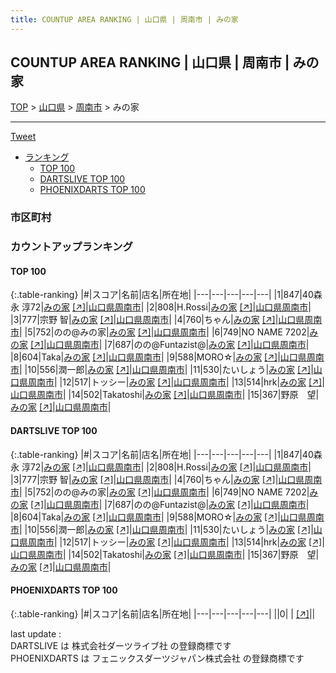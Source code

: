 ```yaml
---
title: COUNTUP AREA RANKING | 山口県 | 周南市 | みの家
---
```

## COUNTUP AREA RANKING | 山口県 | 周南市 | みの家

[TOP](/darts/rank/) > [山口県](/darts/rank/山口県/) > [周南市](/darts/rank/山口県/周南市/) > みの家

___

<a href="https://twitter.com/share?ref_src=twsrc%5Etfw" data-text="COUNTUP AREA RANKING | 山口県周南市みの家" class="twitter-share-button" data-hashtags="DARTSLIVE,PHOENIXDARTS,darts,ダーツ" data-show-count="false">Tweet</a>

* [ランキング](#カウントアップランキング)
    * [TOP 100](#top-100)
    * [DARTSLIVE TOP 100](#dartslive-top-100)
    * [PHOENIXDARTS TOP 100](#phoenixdarts-top-100)

### 市区町村

<ul>

</ul>

### カウントアップランキング

#### TOP 100



{:.table-ranking}
|#|スコア|名前|店名|所在地|
|---|---|---|---|---|
|1|847|<span class="rank-name-dl">40森永 淳72</span>|<a href="/darts/rank/shops/84a3126a0c1a09125f9f3321c1147265.html">みの家</a> <a href="https://search.dartslive.com/jp/shop/84a3126a0c1a09125f9f3321c1147265">[↗]</a>|<a href="/darts/rank/山口県/周南市">山口県周南市</a>|
|2|808|<span class="rank-name-dl">H.Rossi</span>|<a href="/darts/rank/shops/84a3126a0c1a09125f9f3321c1147265.html">みの家</a> <a href="https://search.dartslive.com/jp/shop/84a3126a0c1a09125f9f3321c1147265">[↗]</a>|<a href="/darts/rank/山口県/周南市">山口県周南市</a>|
|3|777|<span class="rank-name-dl">宗野 智</span>|<a href="/darts/rank/shops/84a3126a0c1a09125f9f3321c1147265.html">みの家</a> <a href="https://search.dartslive.com/jp/shop/84a3126a0c1a09125f9f3321c1147265">[↗]</a>|<a href="/darts/rank/山口県/周南市">山口県周南市</a>|
|4|760|<span class="rank-name-dl">ちゃん</span>|<a href="/darts/rank/shops/84a3126a0c1a09125f9f3321c1147265.html">みの家</a> <a href="https://search.dartslive.com/jp/shop/84a3126a0c1a09125f9f3321c1147265">[↗]</a>|<a href="/darts/rank/山口県/周南市">山口県周南市</a>|
|5|752|<span class="rank-name-dl">のの@みの家</span>|<a href="/darts/rank/shops/84a3126a0c1a09125f9f3321c1147265.html">みの家</a> <a href="https://search.dartslive.com/jp/shop/84a3126a0c1a09125f9f3321c1147265">[↗]</a>|<a href="/darts/rank/山口県/周南市">山口県周南市</a>|
|6|749|<span class="rank-name-dl">NO NAME 7202</span>|<a href="/darts/rank/shops/84a3126a0c1a09125f9f3321c1147265.html">みの家</a> <a href="https://search.dartslive.com/jp/shop/84a3126a0c1a09125f9f3321c1147265">[↗]</a>|<a href="/darts/rank/山口県/周南市">山口県周南市</a>|
|7|687|<span class="rank-name-dl">のの@Funtazist@</span>|<a href="/darts/rank/shops/84a3126a0c1a09125f9f3321c1147265.html">みの家</a> <a href="https://search.dartslive.com/jp/shop/84a3126a0c1a09125f9f3321c1147265">[↗]</a>|<a href="/darts/rank/山口県/周南市">山口県周南市</a>|
|8|604|<span class="rank-name-dl">Taka</span>|<a href="/darts/rank/shops/84a3126a0c1a09125f9f3321c1147265.html">みの家</a> <a href="https://search.dartslive.com/jp/shop/84a3126a0c1a09125f9f3321c1147265">[↗]</a>|<a href="/darts/rank/山口県/周南市">山口県周南市</a>|
|9|588|<span class="rank-name-dl">MORO☆</span>|<a href="/darts/rank/shops/84a3126a0c1a09125f9f3321c1147265.html">みの家</a> <a href="https://search.dartslive.com/jp/shop/84a3126a0c1a09125f9f3321c1147265">[↗]</a>|<a href="/darts/rank/山口県/周南市">山口県周南市</a>|
|10|556|<span class="rank-name-dl">潤一郎</span>|<a href="/darts/rank/shops/84a3126a0c1a09125f9f3321c1147265.html">みの家</a> <a href="https://search.dartslive.com/jp/shop/84a3126a0c1a09125f9f3321c1147265">[↗]</a>|<a href="/darts/rank/山口県/周南市">山口県周南市</a>|
|11|530|<span class="rank-name-dl">たいしょう</span>|<a href="/darts/rank/shops/84a3126a0c1a09125f9f3321c1147265.html">みの家</a> <a href="https://search.dartslive.com/jp/shop/84a3126a0c1a09125f9f3321c1147265">[↗]</a>|<a href="/darts/rank/山口県/周南市">山口県周南市</a>|
|12|517|<span class="rank-name-dl">トッシー</span>|<a href="/darts/rank/shops/84a3126a0c1a09125f9f3321c1147265.html">みの家</a> <a href="https://search.dartslive.com/jp/shop/84a3126a0c1a09125f9f3321c1147265">[↗]</a>|<a href="/darts/rank/山口県/周南市">山口県周南市</a>|
|13|514|<span class="rank-name-dl">hrk</span>|<a href="/darts/rank/shops/84a3126a0c1a09125f9f3321c1147265.html">みの家</a> <a href="https://search.dartslive.com/jp/shop/84a3126a0c1a09125f9f3321c1147265">[↗]</a>|<a href="/darts/rank/山口県/周南市">山口県周南市</a>|
|14|502|<span class="rank-name-dl">Takatoshi</span>|<a href="/darts/rank/shops/84a3126a0c1a09125f9f3321c1147265.html">みの家</a> <a href="https://search.dartslive.com/jp/shop/84a3126a0c1a09125f9f3321c1147265">[↗]</a>|<a href="/darts/rank/山口県/周南市">山口県周南市</a>|
|15|367|<span class="rank-name-dl">野原　望</span>|<a href="/darts/rank/shops/84a3126a0c1a09125f9f3321c1147265.html">みの家</a> <a href="https://search.dartslive.com/jp/shop/84a3126a0c1a09125f9f3321c1147265">[↗]</a>|<a href="/darts/rank/山口県/周南市">山口県周南市</a>|


#### DARTSLIVE TOP 100



{:.table-ranking}
|#|スコア|名前|店名|所在地|
|---|---|---|---|---|
|1|847|<span class="rank-name-dl">40森永 淳72</span>|<a href="/darts/rank/shops/84a3126a0c1a09125f9f3321c1147265.html">みの家</a> <a href="https://search.dartslive.com/jp/shop/84a3126a0c1a09125f9f3321c1147265">[↗]</a>|<a href="/darts/rank/山口県/周南市">山口県周南市</a>|
|2|808|<span class="rank-name-dl">H.Rossi</span>|<a href="/darts/rank/shops/84a3126a0c1a09125f9f3321c1147265.html">みの家</a> <a href="https://search.dartslive.com/jp/shop/84a3126a0c1a09125f9f3321c1147265">[↗]</a>|<a href="/darts/rank/山口県/周南市">山口県周南市</a>|
|3|777|<span class="rank-name-dl">宗野 智</span>|<a href="/darts/rank/shops/84a3126a0c1a09125f9f3321c1147265.html">みの家</a> <a href="https://search.dartslive.com/jp/shop/84a3126a0c1a09125f9f3321c1147265">[↗]</a>|<a href="/darts/rank/山口県/周南市">山口県周南市</a>|
|4|760|<span class="rank-name-dl">ちゃん</span>|<a href="/darts/rank/shops/84a3126a0c1a09125f9f3321c1147265.html">みの家</a> <a href="https://search.dartslive.com/jp/shop/84a3126a0c1a09125f9f3321c1147265">[↗]</a>|<a href="/darts/rank/山口県/周南市">山口県周南市</a>|
|5|752|<span class="rank-name-dl">のの@みの家</span>|<a href="/darts/rank/shops/84a3126a0c1a09125f9f3321c1147265.html">みの家</a> <a href="https://search.dartslive.com/jp/shop/84a3126a0c1a09125f9f3321c1147265">[↗]</a>|<a href="/darts/rank/山口県/周南市">山口県周南市</a>|
|6|749|<span class="rank-name-dl">NO NAME 7202</span>|<a href="/darts/rank/shops/84a3126a0c1a09125f9f3321c1147265.html">みの家</a> <a href="https://search.dartslive.com/jp/shop/84a3126a0c1a09125f9f3321c1147265">[↗]</a>|<a href="/darts/rank/山口県/周南市">山口県周南市</a>|
|7|687|<span class="rank-name-dl">のの@Funtazist@</span>|<a href="/darts/rank/shops/84a3126a0c1a09125f9f3321c1147265.html">みの家</a> <a href="https://search.dartslive.com/jp/shop/84a3126a0c1a09125f9f3321c1147265">[↗]</a>|<a href="/darts/rank/山口県/周南市">山口県周南市</a>|
|8|604|<span class="rank-name-dl">Taka</span>|<a href="/darts/rank/shops/84a3126a0c1a09125f9f3321c1147265.html">みの家</a> <a href="https://search.dartslive.com/jp/shop/84a3126a0c1a09125f9f3321c1147265">[↗]</a>|<a href="/darts/rank/山口県/周南市">山口県周南市</a>|
|9|588|<span class="rank-name-dl">MORO☆</span>|<a href="/darts/rank/shops/84a3126a0c1a09125f9f3321c1147265.html">みの家</a> <a href="https://search.dartslive.com/jp/shop/84a3126a0c1a09125f9f3321c1147265">[↗]</a>|<a href="/darts/rank/山口県/周南市">山口県周南市</a>|
|10|556|<span class="rank-name-dl">潤一郎</span>|<a href="/darts/rank/shops/84a3126a0c1a09125f9f3321c1147265.html">みの家</a> <a href="https://search.dartslive.com/jp/shop/84a3126a0c1a09125f9f3321c1147265">[↗]</a>|<a href="/darts/rank/山口県/周南市">山口県周南市</a>|
|11|530|<span class="rank-name-dl">たいしょう</span>|<a href="/darts/rank/shops/84a3126a0c1a09125f9f3321c1147265.html">みの家</a> <a href="https://search.dartslive.com/jp/shop/84a3126a0c1a09125f9f3321c1147265">[↗]</a>|<a href="/darts/rank/山口県/周南市">山口県周南市</a>|
|12|517|<span class="rank-name-dl">トッシー</span>|<a href="/darts/rank/shops/84a3126a0c1a09125f9f3321c1147265.html">みの家</a> <a href="https://search.dartslive.com/jp/shop/84a3126a0c1a09125f9f3321c1147265">[↗]</a>|<a href="/darts/rank/山口県/周南市">山口県周南市</a>|
|13|514|<span class="rank-name-dl">hrk</span>|<a href="/darts/rank/shops/84a3126a0c1a09125f9f3321c1147265.html">みの家</a> <a href="https://search.dartslive.com/jp/shop/84a3126a0c1a09125f9f3321c1147265">[↗]</a>|<a href="/darts/rank/山口県/周南市">山口県周南市</a>|
|14|502|<span class="rank-name-dl">Takatoshi</span>|<a href="/darts/rank/shops/84a3126a0c1a09125f9f3321c1147265.html">みの家</a> <a href="https://search.dartslive.com/jp/shop/84a3126a0c1a09125f9f3321c1147265">[↗]</a>|<a href="/darts/rank/山口県/周南市">山口県周南市</a>|
|15|367|<span class="rank-name-dl">野原　望</span>|<a href="/darts/rank/shops/84a3126a0c1a09125f9f3321c1147265.html">みの家</a> <a href="https://search.dartslive.com/jp/shop/84a3126a0c1a09125f9f3321c1147265">[↗]</a>|<a href="/darts/rank/山口県/周南市">山口県周南市</a>|


#### PHOENIXDARTS TOP 100



{:.table-ranking}
|#|スコア|名前|店名|所在地|
|---|---|---|---|---|
||0|<span class="rank-name-dl"> </span>|<a href="/darts/rank/shops/.html"></a> <a href="">[↗]</a>|<a href="/darts/rank//"></a>|


<div class="footer border-top border-gray-light mt-5 pt-3 text-right text-gray">
    last update : <span style="font-weight: italic" id="foot_last_modified"></span><br />
    DARTSLIVE は 株式会社ダーツライブ社 の登録商標です<br />
    PHOENIXDARTS は フェニックスダーツジャパン株式会社 の登録商標です<br />
</div>

<script src="https://cdnjs.cloudflare.com/ajax/libs/jquery.tablesorter/2.31.3/js/jquery.tablesorter.min.js" integrity="sha512-qzgd5cYSZcosqpzpn7zF2ZId8f/8CHmFKZ8j7mU4OUXTNRd5g+ZHBPsgKEwoqxCtdQvExE5LprwwPAgoicguNg==" crossorigin="anonymous" referrerpolicy="no-referrer"></script>
<link rel="stylesheet" href="https://cdnjs.cloudflare.com/ajax/libs/jquery.tablesorter/2.31.3/css/theme.default.min.css" integrity="sha512-wghhOJkjQX0Lh3NSWvNKeZ0ZpNn+SPVXX1Qyc9OCaogADktxrBiBdKGDoqVUOyhStvMBmJQ8ZdMHiR3wuEq8+w==" crossorigin="anonymous" referrerpolicy="no-referrer" />
<script>
$(function() {
    $(".table-ranking").tablesorter({sortList:[[0, 0]]});
    $("#foot_last_modified").text(formatDate(new Date(document.lastModified), 'yyyy-MM-dd HH:mm:ss'));
});
</script>

<script async src="https://platform.twitter.com/widgets.js" charset="utf-8"></script>